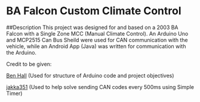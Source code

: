 # BA Falcon Custom Climate Control
 
##Description
This project was designed for and based on a 2003 BA Falcon with a Single Zone MCC (Manual Climate Control). An Arduino Uno and MCP2515 Can Bus Sheild were used for CAN communication with the vehicle, while an Android App (Java) was written for communication with the Arduino.
 
 
Credit to be given:

[Ben Hall](https://www.facebook.com/groups/208350963127229) (Used for structure of Arduino code and project objectives)

[jakka351](https://github.com/jakka351/FG-Falcon/blob/master/resources/software/arduino/ICC_CAN_Interface.ino) (Used to help solve sending CAN codes every 500ms using Simple Timer)
